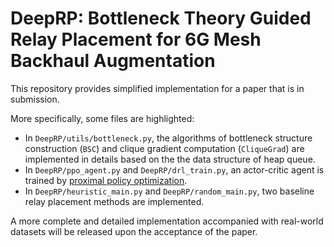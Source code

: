 # DeepRP: Bottleneck Theory Guided Relay Placement for 6G Mesh Backhaul Augmentation

This repository provides simplified implementation for a paper that is in submission.

More specifically, some files are highlighted:
* In `DeepRP/utils/bottleneck.py`, the algorithms of bottleneck structure construction (`BSC`) and clique gradient computation (`CliqueGrad`) are implemented in details based on the the data structure of heap queue.
* In `DeepRP/ppo_agent.py` and `DeepRP/drl_train.py`, an actor-critic agent is trained by [proximal policy optimization](https://arxiv.org/abs/1707.06347).
* In `DeepRP/heuristic_main.py` and `DeepRP/random_main.py`, two baseline relay placement methods are implemented.

A more complete and detailed implementation accompanied with real-world datasets will be released upon the acceptance of the paper.


